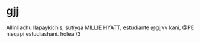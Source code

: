 # gjj
Allinllachu llapaykichis, sutiyqa MILLIE HYATT, estudiante @gjjvv kani, @PE nisqapi estudiashani. holea
/3
